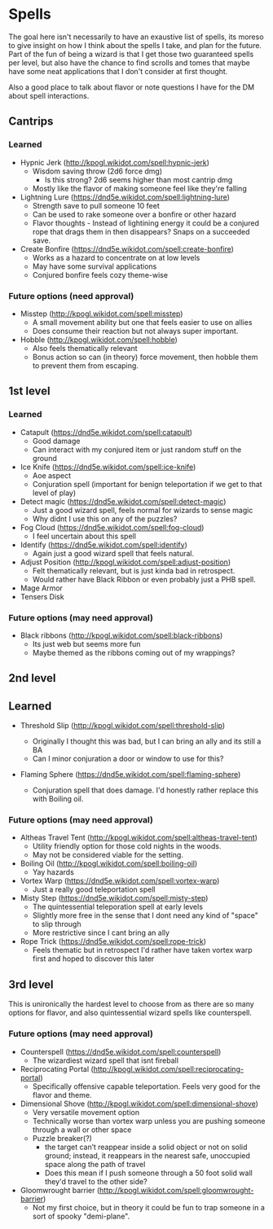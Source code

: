 # Spells
The goal here isn't necessarily to have an exaustive list of spells, its moreso to give insight on how I think about the spells I take, and plan for the future. Part of the fun of being a wizard is that I get those two guaranteed spells per level, but also have the chance to find scrolls and tomes that maybe have some neat applications that I don't consider at first thought.

Also a good place to talk about flavor or note questions I have for the DM about spell interactions.

## Cantrips
### Learned
- Hypnic Jerk (http://kpogl.wikidot.com/spell:hypnic-jerk)
    - Wisdom saving throw (2d6 force dmg)
        - Is this strong? 2d6 seems higher than most cantrip dmg
    - Mostly like the flavor of making someone feel like they're falling
- Lightning Lure (https://dnd5e.wikidot.com/spell:lightning-lure)
    - Strength save to pull someone 10 feet
    - Can be used to rake someone over a bonfire or other hazard
    - Flavor thoughts - Instead of lightining energy it could be a conjured rope that drags them in then disappears? Snaps on a succeeded save.
- Create Bonfire (https://dnd5e.wikidot.com/spell:create-bonfire)
    - Works as a hazard to concentrate on at low levels
    - May have some survival applications
    - Conjured bonfire feels cozy theme-wise

### Future options (need approval)
- Misstep (http://kpogl.wikidot.com/spell:misstep)
    - A small movement ability but one that feels easier to use on allies
    - Does consume their reaction but not always super important.
- Hobble (http://kpogl.wikidot.com/spell:hobble)
    - Also feels thematically relevant
    - Bonus action so can (in theory) force movement, then hobble them to prevent them from escaping.

## 1st level

### Learned
- Catapult (https://dnd5e.wikidot.com/spell:catapult)
    - Good damage
    - Can interact with my conjured item or just random stuff on the ground
- Ice Knife (https://dnd5e.wikidot.com/spell:ice-knife)
    - Aoe aspect
    - Conjuration spell (important for benign teleportation if we get to that level of play)
- Detect magic (https://dnd5e.wikidot.com/spell:detect-magic)
    - Just a good wizard spell, feels normal for wizards to sense magic
    - Why didnt I use this on any of the puzzles?
- Fog Cloud (https://dnd5e.wikidot.com/spell:fog-cloud)
    - I feel uncertain about this spell
- Identify (https://dnd5e.wikidot.com/spell:identify)
    - Again just a good wizard spell that feels natural.
- Adjust Position (http://kpogl.wikidot.com/spell:adjust-position)
    - Felt thematically relevant, but is just kinda bad in retrospect.
    - Would rather have Black Ribbon or even probably just a PHB spell.
- Mage Armor
- Tensers Disk

### Future options (may need approval)
- Black ribbons (http://kpogl.wikidot.com/spell:black-ribbons)
    - Its just web but seems more fun
    - Maybe themed as the ribbons coming out of my wrappings?


## 2nd level

## Learned
- Threshold Slip (http://kpogl.wikidot.com/spell:threshold-slip)
    - Originally I thought this was bad, but I can bring an ally and its still a BA
    - Can I minor conjuration a door or window to use for this?

- Flaming Sphere (https://dnd5e.wikidot.com/spell:flaming-sphere)
    - Conjuration spell that does damage. I'd honestly rather replace this with Boiling oil.

### Future options (may need approval)
- Altheas Travel Tent (http://kpogl.wikidot.com/spell:altheas-travel-tent)
    - Utility friendly option for those cold nights in the woods.
    - May not be considered viable for the setting.
- Boiling Oil (http://kpogl.wikidot.com/spell:boiling-oil)
    - Yay hazards
- Vortex Warp (https://dnd5e.wikidot.com/spell:vortex-warp)
    - Just a really good teleportation spell
- Misty Step (https://dnd5e.wikidot.com/spell:misty-step)
    - The quintessential teleporation spell at early levels
    - Slightly more free in the sense that I dont need any kind of "space" to slip through
    - More restrictive since I cant bring an ally
- Rope Trick (https://dnd5e.wikidot.com/spell:rope-trick)
    - Feels thematic but in retrospect I'd rather have taken vortex warp first and hoped to discover this later

## 3rd level
This is unironically the hardest level to choose from as there are so many options for flavor, and also quintessential wizard spells like counterspell.

### Future options (may need approval)
- Counterspell (https://dnd5e.wikidot.com/spell:counterspell)
    - The wizardiest wizard spell that isnt fireball
- Reciprocating Portal (http://kpogl.wikidot.com/spell:reciprocating-portal)
    - Specifically offensive capable teleportation. Feels very good for the flavor and theme.
- Dimensional Shove (http://kpogl.wikidot.com/spell:dimensional-shove)
    - Very versatile movement option
    - Technically worse than vortex warp unless you are pushing someone through a wall or other space
    - Puzzle breaker(?)
        - the target can’t reappear inside a solid object or not on solid ground; instead, it reappears in the nearest safe, unoccupied space along the path of travel
        - Does this mean if I push someone through a 50 foot solid wall they'd travel to the other side?
- Gloomwrought barrier (http://kpogl.wikidot.com/spell:gloomwrought-barrier)
    - Not my first choice, but in theory it could be fun to trap someone in a sort of spooky "demi-plane".
